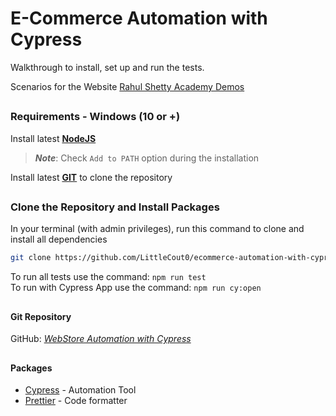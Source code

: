 # E-Commerce Automation with Cypress

Walkthrough to install, set up and run the tests.

Scenarios for the Website [Rahul Shetty Academy Demos](https://rahulshettyacademy.com/client)

##

### Requirements - Windows (10 or +)

Install latest [**NodeJS**](https://nodejs.org/en/download/)

> **_Note_**: Check `Add to PATH` option during the installation

Install latest [**GIT**](https://git-scm.com/download/win) to clone the repository

##

### Clone the Repository and Install Packages

In your terminal (with admin privileges), run this command to clone and install all dependencies

```bash
git clone https://github.com/LittleCout0/ecommerce-automation-with-cypress && cd ecommerce-automation-with-cypress && npm i
```

To run all tests use the command: `npm run test`  
To run with Cypress App use the command: `npm run cy:open`

##

#### Git Repository

GitHub: [_WebStore Automation with Cypress_](https://github.com/LittleCout0/ecommerce-automation-with-cypress)

##

#### Packages

- [Cypress](https://docs.cypress.io/guides/overview/why-cypress) - Automation Tool
- [Prettier](https://www.npmjs.com/package/prettier) - Code formatter
